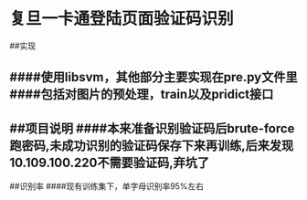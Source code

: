 # 复旦一卡通登陆页面验证码识别

##实现

####使用libsvm，其他部分主要实现在pre.py文件里
####包括对图片的预处理，train以及pridict接口
---

##项目说明
####本来准备识别验证码后brute-force跑密码,未成功识别的验证码保存下来再训练,后来发现10.109.100.220不需要验证码,弃坑了
---
##识别率
####现有训练集下，单字母识别率95%左右